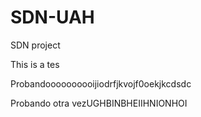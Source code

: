 # SDN-UAH
SDN project

This is a tes

Probandoooooooooijiodrfjkvojf0oekjkcdsdc


Probando otra vezUGHBINBHEIIHNIONHOI